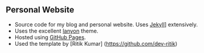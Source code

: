 ## Personal Website

- Source code for my blog and personal website. Uses [Jekyll][jekyll]] extensively.
- Uses the excellent [lanyon][lanyon] theme.
- Hosted using [GitHub Pages][ghpages].
- Used the template by [Ritik Kumar] (https://github.com/dev-ritik)

[jekyll]: http://jekyllrb.com/
[lanyon]: http://lanyon.getpoole.com/
[ghpages]: https://pages.github.com/
